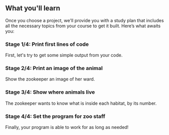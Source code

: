 ## What you'll learn
Once you choose a project, we'll provide you with a study plan that includes all the necessary topics from your course to get it built. Here’s what awaits you:


### Stage 1/4: Print first lines of code
  First, let's try to get some simple output from your code.

### Stage 2/4: Print an image of the animal
  Show the zookeeper an image of her ward.
### Stage 3/4: Show where animals live
  The zookeeper wants to know what is inside each habitat, by its number.
### Stage 4/4: Set the program for zoo staff
  Finally, your program is able to work for as long as needed!